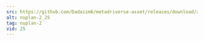 ```yaml
---
src: https://github.com/Dadaism6/metadriverse-asset/releases/download/assetsv1.0.2/nuplan-2_25.mp4
alt: nuplan-2_25
tag: nuplan-2
vid: 25
---
```

